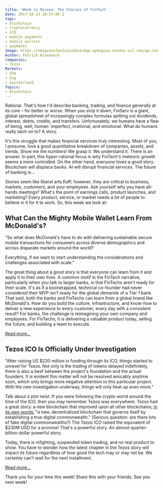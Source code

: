 ```yaml
---
title: 'Week in Review: The Stories of FinTech'
date: 2017-10-23 18:57:00 Z
tags:
- blockchain
- cryptocurrency
- ICO
- mobile payments
- mobile wallets
- payments
Image: https://n6zgo3se7pe2sazc62u1v9qe-wpengine.netdna-ssl.com/wp-content/uploads/2017/10/week-400x220.png
Author: Patrick Rivenbark
Companies:
- Tezos
Markets:
- USA
- Zug
- Switzerland
Topics:
- Blockchain
---
```


Rational. That's how I'd describe banking, trading, and finance generally at its core – for better or worse. When you strip it down, FinServ is a giant, global spreadsheet of increasingly complex formulas spitting out dividends, interest, debts, credits, and transfers. Unfortunately, we humans have a flaw of being, well, human: imperfect, irrational, and emotional. What do humans really latch on to? A story.

It's this struggle that makes financial services truly interesting. Most of you, I presume, love a good quantitative breakdown of companies, assets, and trends. Show me the numbers! We grasp it. We understand it. There is an answer. In part, this hyper-rational focus is why FinTech's meteoric growth seems a more controlled. On the other hand, everyone loves a good story. Blockchain will displace banks. AI will disrupt financial services. The future of banking is…

Stories seem like liberal arts fluff; however, they are critical to business, markets, customers, and your employees. Ask yourself why you have all-hands meetings? What's the point of earnings calls, product launches, and marketing? Every product, service, or market needs a lot of people to believe in it for it to work. So, this week we look at:

## What Can the Mighty Mobile Wallet Learn From McDonald's?

"So what does McDonald's have to do with delivering sustainable secure mobile transactions for consumers across diverse demographics and across disparate markets around the world?

Everything, if we want to start understanding the considerations and challenges associated with scale."

The great thing about a good story is that everyone can learn from it and apply it to their own lives. A common motif in the FinTech narrative, particularly when you talk to larger banks, is that FinTechs aren't ready for their scale. It's as if a bootstrapped, technical co-founder had never considered their MVP isn't ready for the global demands of a Tier 1 bank. That said, both the banks and FinTechs can learn from a global brand like McDonald's. How do you build the culture, infrastructure, and know-how to deliver a new experience to every customer, every day with a consistent result? For banks, the challenge is reimagining your own company and employees. For FinTechs, it is delivering a valuable product today, selling the future, and building a team to execute.

[Read more…](https://letstalkpayments.com/what-can-the-mighty-mobile-wallet-learn-from-mcdonalds/)

## Tezos ICO Is Officially Under Investigation

"After raising US $230 million in funding through its ICO, things started to unravel for Tezos. Not only is the trading of tokens delayed indefinitely, there is also a beef between the project's foundation and the actual founders. It is evident this matter will not be resolved amicably anytime soon, which only brings more negative attention to this particular project. With the new investigation underway, things will only heat up even more."

Talk about a plot twist. If you were following the crypto world around the time of the ICO, then you may remember Tezos was everywhere. Tezos had a great story: a new blockchain that improved upon all other blockchains; [in its own words:](https://www.tezos.com/) "a new, decentralized blockchain that governs itself by establishing a true digital commonwealth." (Serious question: are there lots of fake digital commonwealths?) The Tezos ICO raised the equivalent of $230M USD for a promise! That's a powerful story. An almost-quarter-billion-dollar powerful story.

Today, there is infighting, suspended token trading, and no real product to show. You have to wonder how the latest chapter in the Tezos story will impact its future regardless of how good the tech may or may not be. We certainly can't wait for the next installment.

[Read more…](https://themerkle.com/tezos-ico-is-officially-under-investigation-by-block-leviton-llp/)

Thank you for your time this week! Share this with your friends. See you next week!